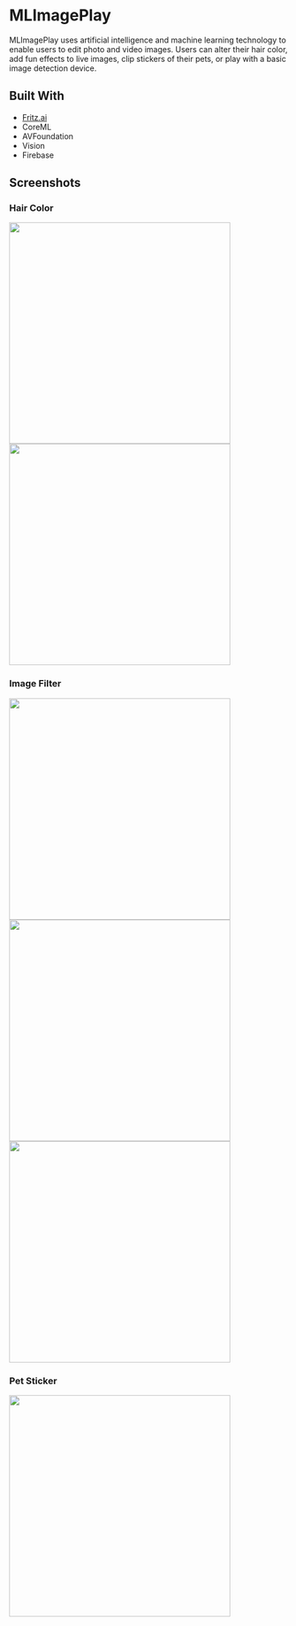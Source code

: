 # MLImagePlay
MLImagePlay uses artificial intelligence and machine learning technology to enable users to edit photo and video images. Users can alter their hair color, add fun effects to live images, clip stickers of their pets, or play with a basic image detection device.

## Built With
- [Fritz.ai](https://www.fritz.ai/)
- CoreML
- AVFoundation
- Vision
- Firebase

## Screenshots
### Hair Color

<img src="https://user-images.githubusercontent.com/52180404/81608265-fc4bcd80-93a3-11ea-9e81-16cbe893b004.png" height = 400>

<img src="https://user-images.githubusercontent.com/52180404/81609195-74ff5980-93a5-11ea-9199-43b48bff7101.png" height = 400>

### Image Filter

<img src="https://user-images.githubusercontent.com/52180404/81609342-ba238b80-93a5-11ea-8b3a-d260d8dd74cf.png" height = 400>

<img src="https://user-images.githubusercontent.com/52180404/81609469-f525bf00-93a5-11ea-9a14-e512f416f381.png" height = 400>

<img src="https://user-images.githubusercontent.com/52180404/81609571-21414000-93a6-11ea-9b25-67672783a7d5.png" height = 400>

### Pet Sticker

<img src="https://user-images.githubusercontent.com/52180404/81609674-4b92fd80-93a6-11ea-8be2-c5126ec6c240.png" height = 400>
